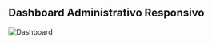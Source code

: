 ## Dashboard Administrativo Responsivo

![Dashboard](https://user-images.githubusercontent.com/88558377/202528922-d0298a45-4aae-4927-a23e-0a1d9e23b583.PNG)
